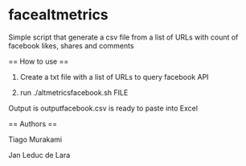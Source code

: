 facealtmetrics
==============

Simple script that generate a csv file from a list of URLs with count of facebook likes, shares and comments 

==  How to use ==

1. Create a txt file with a list of URLs to query facebook API

2. run ./altmetricsfacebook.sh FILE

Output is outputfacebook.csv is ready to paste into Excel

== Authors ==

Tiago Murakami

Jan Leduc de Lara


